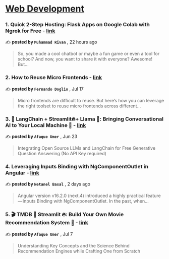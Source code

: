 
<h1><a href=https://medium.com/tag/web-development/recommended target="_blank" rel="noopener noreferrer">Web Development</a></h1>
<h3>1. Quick 2-Step Hosting: Flask Apps on Google Colab with Ngrok for Free - <a href=https://medium.com/@rivanfebrian123?source=tag_recommended_feed---------0-84----------web_development----------1ba432e7_fbde_45c6_9f73_0f3d77e6c307------- target="_blank" rel="noopener noreferrer">link</a></h3>

✍️ **posted by `Muhammad Rivan`** <date> , 22 hours ago</date>

<blockquote>So, you made a cool chatbot or maybe a fun game or even a tool for school? And now, you want to share it with everyone? Awesome! But…</blockquote>

<h3>2. How to Reuse Micro Frontends - <a href=https://medium.com/@deleteman123?source=tag_recommended_feed---------1-107----------web_development----------1ba432e7_fbde_45c6_9f73_0f3d77e6c307------- target="_blank" rel="noopener noreferrer">link</a></h3>

✍️ **posted by `Fernando Doglio`** <date> , Jul 17</date>

<blockquote>Micro frontends are difficult to reuse. But here’s how you can leverage the right toolset to reuse micro frontends across different…</blockquote>

<h3>3. 🦜️ LangChain + Streamlit🔥+ Llama 🦙: Bringing Conversational AI to Your Local Machine 🤯 - <a href=https://medium.com/@afaqueumer?source=tag_recommended_feed---------2-85----------web_development----------1ba432e7_fbde_45c6_9f73_0f3d77e6c307------- target="_blank" rel="noopener noreferrer">link</a></h3>

✍️ **posted by `Afaque Umer`** <date> , Jun 23</date>

<blockquote>Integrating Open Source LLMs and LangChain for Free Generative Question Answering (No API Key required)</blockquote>

<h3>4. Leveraging Inputs Binding with NgComponentOutlet in Angular - <a href=https://medium.com/@netbasal?source=tag_recommended_feed---------3-84----------web_development----------1ba432e7_fbde_45c6_9f73_0f3d77e6c307------- target="_blank" rel="noopener noreferrer">link</a></h3>

✍️ **posted by `Netanel Basal`** <date> , 2 days ago</date>

<blockquote>Angular version v16.2.0 (next.4) introduced a highly practical feature — Inputs Binding with NgComponentOutlet. In the past, when…</blockquote>

<h3>5. 🎬 TMDB 🤝 Streamlit 🔥: Build Your Own Movie Recommendation System 🚀 - <a href=https://medium.com/@afaqueumer?source=tag_recommended_feed---------4-107----------web_development----------1ba432e7_fbde_45c6_9f73_0f3d77e6c307------- target="_blank" rel="noopener noreferrer">link</a></h3>

✍️ **posted by `Afaque Umer`** <date> , Jul 7</date>

<blockquote>Understanding Key Concepts and the Science Behind Recommendation Engines while Crafting One from Scratch</blockquote>

